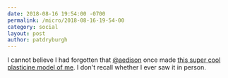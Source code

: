 ```yaml
---
date: 2018-08-16 19:54:00 -0700
permalink: /micro/2018-08-16-19-54-00
category: social
layout: post
author: patdryburgh
---
```


I cannot believe I had forgotten that [@aedison](http://twitter.com/aedison) once made [this super cool plasticine model of me](https://www.flickr.com/photos/kylemhayes/5058481613). I don't recall whether I ever saw it in person.